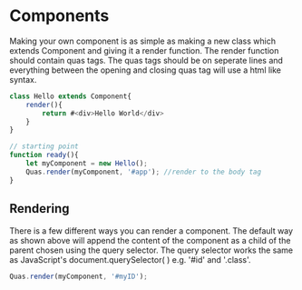# Components
Making your own component is as simple as making a new class which extends Component and giving it a render function. The render function should contain quas tags. The quas tags should be on seperate lines and everything between the opening and closing quas tag will use a html like syntax.

```js
class Hello extends Component{
	render(){
		return #<div>Hello World</div>
	}
}

// starting point
function ready(){
	let myComponent = new Hello();
	Quas.render(myComponent, '#app'); //render to the body tag
}
```

## Rendering
There is a few different ways you can render a component. The default way as shown above will append the content of the component as a child of the parent chosen using the query selector. The query selector works the same as JavaScript's document.querySelector( ) e.g. '#id' and '.class'.

```js
Quas.render(myComponent, '#myID');
```
